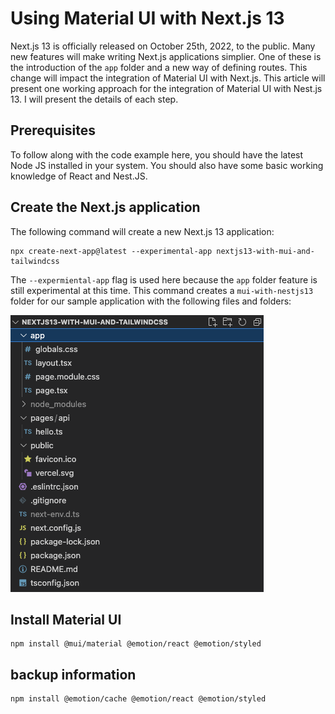# Using Material UI with Next.js 13

Next.js 13 is officially released on October 25th, 2022, to the public. Many new features will make writing Next.js applications simplier. One of these is the introduction of the `app` folder and a new way of defining routes. This change will impact the integration of Material UI with Next.js. This article will present one working approach for the integration of Material UI with Nest.js 13. I will present the details of each step.

## Prerequisites

To follow along with the code example here, you should have the latest Node JS installed in your system. You should also have some basic working knowledge of React and Nest.JS.

## Create the Next.js application

The following command will create a new Next.js 13 application:

```
npx create-next-app@latest --experimental-app nextjs13-with-mui-and-tailwindcss
```

The `--expermiental-app` flag is used here because the `app` folder feature is still experimental at this time. This command creates a `mui-with-nestjs13` folder for our sample application with the following files and folders:

![Initial Nest.js files and folders](2022-10-30-21-51-21.png)

## Install Material UI

```
npm install @mui/material @emotion/react @emotion/styled
```

## backup information

```
npm install @emotion/cache @emotion/react @emotion/styled
```
